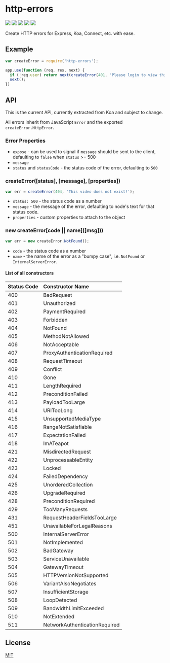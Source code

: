 # http-errors

[![](https://img.shields.io/npm/v/http-errors.svg?style=flat)](https://npmjs.org/package/http-errors) [![](https://img.shields.io/npm/dm/http-errors.svg?style=flat)](https://npmjs.org/package/http-errors) [![](https://img.shields.io/node/v/http-errors.svg?style=flat)](https://nodejs.org/en/download/) [![](https://img.shields.io/travis/jshttp/http-errors.svg?style=flat)](https://travis-ci.org/jshttp/http-errors) [![](https://img.shields.io/coveralls/jshttp/http-errors.svg?style=flat)](https://coveralls.io/r/jshttp/http-errors)

Create HTTP errors for Express, Koa, Connect, etc. with ease.

## Example

```javascript
var createError = require('http-errors');

app.use(function (req, res, next) {
  if (!req.user) return next(createError(401, 'Please login to view this page.'));
  next();
})
```

## API

This is the current API, currently extracted from Koa and subject to change.

All errors inherit from JavaScript `Error` and the exported `createError.HttpError`.

### Error Properties

* `expose` - can be used to signal if `message` should be sent to the client, defaulting to `false` when `status` &gt;= 500
* `message`
* `status` and `statusCode` - the status code of the error, defaulting to `500`

### createError\(\[status\], \[message\], \[properties\]\)

```javascript
var err = createError(404, 'This video does not exist!');
```

* `status: 500` - the status code as a number
* `message` - the message of the error, defaulting to node's text for that status code.
* `properties` - custom properties to attach to the object

### new createError\[code \|\| name\]\(\[msg\]\)\)

```javascript
var err = new createError.NotFound();
```

* `code` - the status code as a number
* `name` - the name of the error as a "bumpy case", i.e. `NotFound` or `InternalServerError`.

#### List of all constructors

| Status Code | Constructor Name |
| :--- | :--- |
| 400 | BadRequest |
| 401 | Unauthorized |
| 402 | PaymentRequired |
| 403 | Forbidden |
| 404 | NotFound |
| 405 | MethodNotAllowed |
| 406 | NotAcceptable |
| 407 | ProxyAuthenticationRequired |
| 408 | RequestTimeout |
| 409 | Conflict |
| 410 | Gone |
| 411 | LengthRequired |
| 412 | PreconditionFailed |
| 413 | PayloadTooLarge |
| 414 | URITooLong |
| 415 | UnsupportedMediaType |
| 416 | RangeNotSatisfiable |
| 417 | ExpectationFailed |
| 418 | ImATeapot |
| 421 | MisdirectedRequest |
| 422 | UnprocessableEntity |
| 423 | Locked |
| 424 | FailedDependency |
| 425 | UnorderedCollection |
| 426 | UpgradeRequired |
| 428 | PreconditionRequired |
| 429 | TooManyRequests |
| 431 | RequestHeaderFieldsTooLarge |
| 451 | UnavailableForLegalReasons |
| 500 | InternalServerError |
| 501 | NotImplemented |
| 502 | BadGateway |
| 503 | ServiceUnavailable |
| 504 | GatewayTimeout |
| 505 | HTTPVersionNotSupported |
| 506 | VariantAlsoNegotiates |
| 507 | InsufficientStorage |
| 508 | LoopDetected |
| 509 | BandwidthLimitExceeded |
| 510 | NotExtended |
| 511 | NetworkAuthenticationRequired |

## License

[MIT](https://github.com/ericliang12345/my-study/tree/61bcf23525950856ab2027fa9d23e30c458d927a/NodeJs_Express_hello/node_modules/express/node_modules/send/node_modules/http-errors/LICENSE/README.md)


